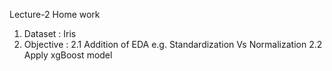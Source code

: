 Lecture-2 Home work

1. Dataset : Iris
2. Objective :
2.1 Addition of EDA e.g. Standardization Vs Normalization
2.2 Apply xgBoost model

